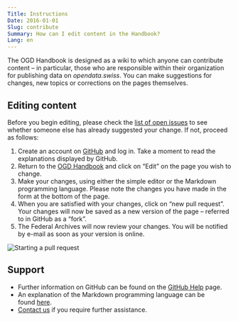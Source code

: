 ```yaml
---
Title: Instructions
Date: 2016-01-01
Slug: contribute
Summary: How can I edit content in the Handbook?
Lang: en
---
```


The OGD Handbook is designed as a wiki to which anyone can contribute content – in particular, those who are responsible within their organization for publishing data on *opendata.swiss*. You can make suggestions for changes, new topics or corrections on the pages themselves.

## Editing content

Before you begin editing, please check the [list of open issues](https://github.com/opendata-swiss/ogd-handbook-wiki/issues) to see whether someone else has already suggested your change. If not, proceed as follows:

1. Create an account on [GitHub](https://github.com/) and log in. Take a moment to read the explanations displayed by GitHub.
2. Return to the [OGD Handbook](http://handbook.opendata.swiss/) and click on “Edit” on the page you wish to change.  
3. Make your changes, using either the simple editor or the Markdown programming language. Please note the changes you have made in the form at the bottom of the page.  
4. When you are satisfied with your changes, click on “new pull request”. Your changes will now be saved as a new version of the page – referred to in GitHub as a “fork”.
5. The Federal Archives will now review your changes. You will be notified by e-mail as soon as your version is online. 

![Starting a pull request](../../images/newpullrequest.png)

## Support

- Further information on GitHub can be found on the [GitHub Help](https://help.github.com/) page.
- An explanation of the Markdown programming language can be found [here](http://en.support.wordpress.com/markdown-quick-reference/).
- [Contact us](mailto:opendata@bar.admin.ch) if you require further assistance.
